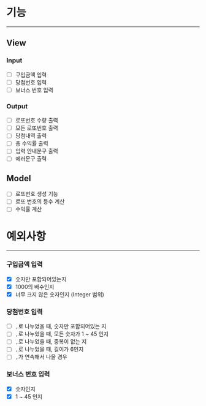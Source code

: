 # 기능

---

## View

### Input

- [ ] 구입금액 입력
- [ ] 당첨번호 입력
- [ ] 보너스 번호 입력

### Output

- [ ] 로또번호 수량 출력
- [ ] 모든 로또번호 출력
- [ ] 당첨내역 출력
- [ ] 총 수익률 출력
- [ ] 입력 안내문구 출력
- [ ] 에러문구 출력

## Model

- [ ] 로또번호 생성 기능
- [ ] 로또 번호의 등수 계산
- [ ] 수익률 계산

# 예외사항

---

### 구입금액 입력

- [X] 숫자만 포함되어있는지
- [X] 1000의 배수인지
- [X] 너무 크지 않은 숫자인지 (Integer 범위)

### 당첨번호 입력

- [ ] `,`로 나누었을 때, 숫자만 포함되어있는 지
- [ ] `,`로 나누었을 때, 모든 숫자가 1 ~ 45 인지
- [ ] `,`로 나누었을 때, 중복이 없는 지
- [ ] `,`로 나누었을 때, 길이가 6인지
- [ ] `,`가 연속해서 나올 경우

### 보너스 번호 입력

- [X] 숫자인지
- [X] 1 ~ 45 인지